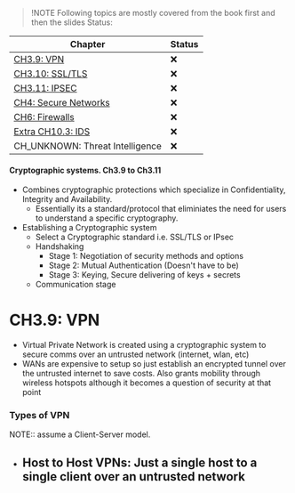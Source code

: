 >!NOTE
>Following topics are mostly covered from the book first and then the slides
>Status:

| Chapter                         | Status |
| ------------------------------- | ------ |
| [CH3.9: VPN](#CH3-9-VPN)                      | :x:    |
| [CH3.10: SSL/TLS](#CH3.10-SSL-TLS)                 | :x:    |
| [CH3.11: IPSEC](#CH3.11-IPSEC)                   | :x:    |
| [CH4: Secure Networks](#CH4-Secure-Networks)            | :x:    |
| [CH6: Firewalls](#CH6-Firewalls)                  | :x:    |
| [Extra CH10.3: IDS](#Extra-CH10.3-IDS)               | :x:    |
| CH_UNKNOWN: Threat Intelligence | :x:       |

<!--
:white_check_mark:
:x:
-->

#### Cryptographic systems. Ch3.9 to Ch3.11
- Combines cryptographic protections which specialize in Confidentiality, Integrity and Availability.
	- Essentially its a standard/protocol that eliminiates the need for users to understand a specific cryptography.
- Establishing a Cryptographic system
	- Select a Cryptographic standard i.e. SSL/TLS or IPsec
	- Handshaking
		- Stage 1: Negotiation of security methods and options
		- Stage 2: Mutual Authentication (Doesn't have to be)
		- Stage 3: Keying, Secure delivering of keys + secrets
	- Communication stage
# CH3.9: VPN

- Virtual Private Network is created using a cryptographic system to secure comms over an untrusted network (internet, wlan, etc)
- WANs are expensive to setup so just establish an encrypted tunnel over the untrusted internet to save costs. Also grants mobility through wireless hotspots although it becomes a question of security at that point
### Types of VPN
NOTE:: assume a Client-Server model.
- **Host to Host VPNs**: Just a single host to a single client over an untrusted network
	- 